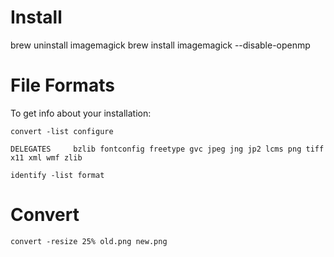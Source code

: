 # Install

brew uninstall imagemagick
brew install imagemagick --disable-openmp

# File Formats

To get info about your installation:

    convert -list configure

    DELEGATES     bzlib fontconfig freetype gvc jpeg jng jp2 lcms png tiff x11 xml wmf zlib

    identify -list format

# Convert

    convert -resize 25% old.png new.png